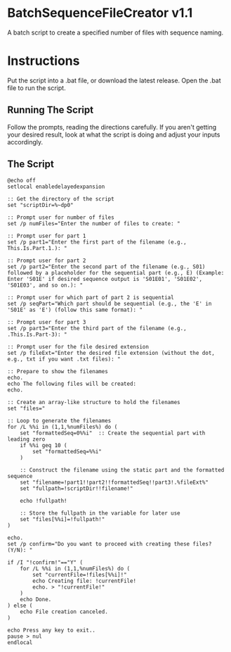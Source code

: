 # BatchSequenceFileCreator v1.1
A batch script to create a specified number of files with sequence naming.

# Instructions
Put the script into a .bat file, or download the latest release. Open the .bat file to run the script.

## Running The Script
Follow the prompts, reading the directions carefully. If you aren't getting your desired result, look at what the script is doing and adjust your inputs accordingly.

## The Script
```
@echo off
setlocal enabledelayedexpansion

:: Get the directory of the script
set "scriptDir=%~dp0"

:: Prompt user for number of files
set /p numFiles="Enter the number of files to create: "

:: Prompt user for part 1
set /p part1="Enter the first part of the filename (e.g., This.Is.Part.1.): "

:: Prompt user for part 2
set /p part2="Enter the second part of the filename (e.g., S01) followed by a placeholder for the sequential part (e.g., E) (Example: Enter 'S01E' if desired sequence output is 'S01E01', 'S01E02', 'S01E03', and so on.): "

:: Prompt user for which part of part 2 is sequential
set /p seqPart="Which part should be sequential (e.g., the 'E' in 'S01E' as 'E') (follow this same format): "

:: Prompt user for part 3
set /p part3="Enter the third part of the filename (e.g., .This.Is.Part-3): "

:: Prompt user for the file desired extension
set /p fileExt="Enter the desired file extension (without the dot, e.g., txt if you want .txt files): "

:: Prepare to show the filenames
echo.
echo The following files will be created:
echo.

:: Create an array-like structure to hold the filenames
set "files="

:: Loop to generate the filenames
for /L %%i in (1,1,%numFiles%) do (
    set "formattedSeq=0%%i"  :: Create the sequential part with leading zero
    if %%i geq 10 (
        set "formattedSeq=%%i"
    )

    :: Construct the filename using the static part and the formatted sequence
    set "filename=!part1!!part2!!formattedSeq!!part3!.%fileExt%"
    set "fullpath=!scriptDir!!filename!"
    
    echo !fullpath!
    
    :: Store the fullpath in the variable for later use
    set "files[%%i]=!fullpath!"
)

echo.
set /p confirm="Do you want to proceed with creating these files? (Y/N): "

if /I "!confirm!"=="Y" (
    for /L %%i in (1,1,%numFiles%) do (
        set "currentFile=!files[%%i]!"
        echo Creating file: !currentFile!
        echo. > "!currentFile!"
    )
    echo Done.
) else (
    echo File creation canceled.
)

echo Press any key to exit..
pause > nul
endlocal
```
